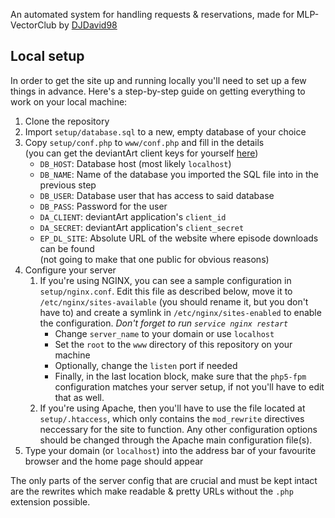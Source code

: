 An automated system for handling requests & reservations, made for MLP-VectorClub by [DJDavid98](http://djdavid98.eu)

## Local setup

In order to get the site up and running locally you'll need to set up a few things in advance. Here's a step-by-step guide on getting everything to work on your local machine:

1. Clone the repository
2. Import `setup/database.sql` to a new, empty database of your choice
3. Copy `setup/conf.php` to `www/conf.php` and fill in the details<br>(you can get the deviantArt client keys for yourself [here](http://www.deviantart.com/developers/register))
	- `DB_HOST`: Database host (most likely `localhost`)
	- `DB_NAME`: Name of the database you imported the SQL file into in the previous step
	- `DB_USER`: Database user that has access to said database
	- `DB_PASS`: Password for the user
	- `DA_CLIENT`: deviantArt application's `client_id`
	- `DA_SECRET`: deviantArt application's `client_secret`
	- `EP_DL_SITE`: Absolute URL of the website where episode downloads can be found<br>(not going to make that one public for obvious reasons)
4. Configure your server
    1. If you're using NGINX, you can see a sample configuration in `setup/nginx.conf`. Edit this file as described below, move it to `/etc/nginx/sites-available` (you should rename it, but you don't have to) and create a symlink in `/etc/nginx/sites-enabled` to enable the configuration. *Don't forget to run `service nginx restart`*
        - Change `server_name` to your domain or use `localhost`
        - Set the `root` to the `www` directory of this repository on your machine
        - Optionally, change the `listen` port if needed
        - Finally, in the last location block, make sure that the `php5-fpm` configuration matches your server setup, if not you'll have to edit that as well.
    2. If you're using Apache, then you'll have to use the file located at `setup/.htaccess`, which only contains the `mod_rewrite` directives neccessary for the site to function. Any other configuration options should be changed through the Apache main configuration file(s).
5. Type your domain (or `localhost`) into the address bar of your favourite browser and the home page should appear

The only parts of the server config that are crucial and must be kept intact are the rewrites which make readable & pretty URLs without the `.php` extension possible.